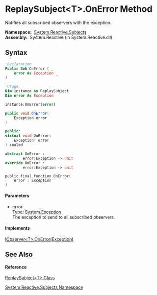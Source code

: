 # ReplaySubject\<T\>.OnError Method

Notifies all subscribed observers with the exception.

**Namespace:**  [System.Reactive.Subjects](System.Reactive.Subjects\System.Reactive.Subjects.md)  
**Assembly:**  System.Reactive (in System.Reactive.dll)

## Syntax

```vb
'Declaration
Public Sub OnError ( _
    error As Exception _
)
```

```vb
'Usage
Dim instance As ReplaySubject
Dim error As Exception

instance.OnError(error)
```

```csharp
public void OnError(
    Exception error
)
```

```c++
public:
virtual void OnError(
    Exception^ error
) sealed
```

```fsharp
abstract OnError : 
        error:Exception -> unit 
override OnError : 
        error:Exception -> unit 
```

```jscript
public final function OnError(
    error : Exception
)
```

#### Parameters

- error  
  Type: [System.Exception](https://msdn.microsoft.com/en-us/library/c18k6c59)  
  The exception to send to all subscribed observers.

#### Implements

[IObserver\<T\>.OnError(Exception)](https://msdn.microsoft.com/en-us/library/m:system.iobserver%601.onerror(system.exception)(v=VS.103))

## See Also

#### Reference

[ReplaySubject\<T\> Class](ReplaySubject\ReplaySubject(T).md)

[System.Reactive.Subjects Namespace](System.Reactive.Subjects\System.Reactive.Subjects.md)